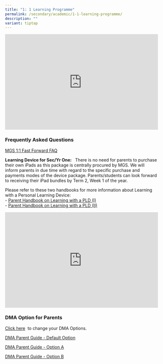 ```yaml
---
title: "1: 1 Learning Programme"
permalink: /secondary/academic/1-1-learning-programme/
description: ""
variant: tiptap
---
```

<div class="iframe-wrapper">
<iframe height="315" width="100%" allowfullscreen="true" frameborder="0" src="https://docs.google.com/presentation/d/e/2PACX-1vTUuu_5bIfsDeG0vPlOIL_cKPTuA2-ob1Y80G3ozXKRhDmixew1Mwt8ks4hNZwBvWSBd1VFRkTZSvJs/embed?start=false&amp;loop=false&amp;delayms=3000"></iframe>
</div>
<h3>Frequently Asked Questions</h3>
<p><a href="https://docs.google.com/document/d/e/2PACX-1vTVLcIObKjvQ-BDsGHbKRjBlSCS-JpG3FDpOG1vGHfC1LAJklfSTgKmSdXOCxeA4djzrriQl4e3VKqy/pub" rel="noopener noreferrer nofollow" target="_blank">MGS 1:1 Fast Forward FAQ</a>&nbsp;&nbsp;&nbsp;</p>
<p><strong>Learning Device for Sec/Yr One:</strong>&nbsp;&nbsp;&nbsp;There
is no need for parents to purchase their own iPads as this package is centrally
procured by MGS. We will inform parents in due time with regard to the
specific purchase and payments modes of the device package. Parents/students
can look forward to receiving their iPad bundles by Term 2, Week 1 of the
year.&nbsp;</p>
<p>Please refer to these two handbooks for more information about Learning
with a Personal Learning Device:
<br>-&nbsp;<a href="https://drive.google.com/file/d/1xsqK7iSMpd5H6LTQFhsB3-MNH1OyGE89/view?usp=sharing" rel="noopener noreferrer nofollow" target="_blank">Parent Handbook on Learning with a PLD (I)</a> 
<br>-&nbsp;<a href="https://drive.google.com/file/d/1uKcpRzKpsTeN1Ro70kqJiUzpz_XqS96v/view?usp=sharing" rel="noopener noreferrer nofollow" target="_blank">Parent Handbook on Learning with a PLD (II)</a>
</p>
<div class="iframe-wrapper">
<iframe height="315" width="100%" allowfullscreen="true" frameborder="0" src="https://docs.google.com/presentation/d/e/2PACX-1vQp-W4mmXtsbpooIwtrOXogEgVdgiKA7HiPuBGga1erL0PEHc1rCh-5Nr5-gjPRaNCgd619U0NmHbgB/embed?start=false&amp;loop=false&amp;delayms=3000"></iframe>
</div>
<h3>DMA Option for Parents</h3>
<p><a href="https://form.gov.sg/6153d0af93cf0600135149c2" rel="noopener noreferrer nofollow" target="_blank">Click here</a>&nbsp;&nbsp;to
change your DMA Options.</p>
<p><a href="https://drive.google.com/file/d/1yfzfCqVfrQStZ9w5djSHnHVTol7fZbqD/view?usp=sharing" rel="noopener noreferrer nofollow" target="_blank">DMA Parent Guide - Default Option</a>
</p>
<p><a href="https://drive.google.com/file/d/1WY8zv7IvB9JBwVYDw-pTaFJkhxQSd8gt/view?usp=sharing" rel="noopener noreferrer nofollow" target="_blank">DMA Parent Guide - Option A</a>
</p>
<p><a href="https://drive.google.com/file/d/1K1-uRoj4oZjVEnh4LWHuZ1WNB8zNQQR-/view?usp=sharing" rel="noopener noreferrer nofollow" target="_blank">DMA Parent Guide - Option B</a>
</p>